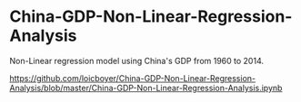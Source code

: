 # China-GDP-Non-Linear-Regression-Analysis

Non-Linear regression model using China's GDP from 1960 to 2014.

https://github.com/loicboyer/China-GDP-Non-Linear-Regression-Analysis/blob/master/China-GDP-Non-Linear-Regression-Analysis.ipynb
